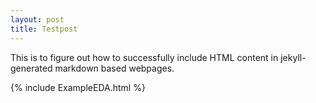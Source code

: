 ```yaml
---
layout: post
title: Testpost
---
```


This is to figure out how to successfully include HTML content in jekyll-generated markdown based webpages.

{% include ExampleEDA.html %}
